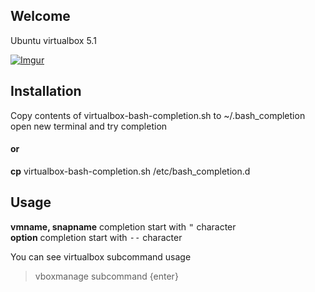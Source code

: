 ## Welcome 

Ubuntu virtualbox 5.1 

[![Imgur](http://i.imgur.com/BidMGg7.png?2)](https://www.youtube.com/watch?v=YfjOxnAaiys)

## Installation

Copy contents of virtualbox-bash-completion.sh to ~/.bash_completion  
open new terminal and try completion

#### or

**cp** virtualbox-bash-completion.sh  /etc/bash_completion.d

## Usage

**vmname, snapname** completion start with <kbd>"</kbd> character  
**option** completion start with  <kbd>--</kbd>  character

You can see virtualbox subcommand usage  
> vboxmanage subcommand {enter}
